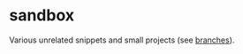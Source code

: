 # sandbox

Various unrelated snippets and small projects (see [branches](///github.com/abstratt/sandbox/branches)).
